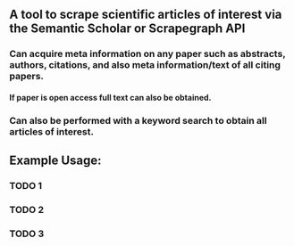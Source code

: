 ## A tool to scrape scientific articles of interest via the Semantic Scholar or Scrapegraph API
### Can acquire meta information on any paper such as abstracts, authors, citations, and also meta information/text of all citing papers.
#### If paper is open access full text can also be obtained. 
### Can also be performed with a keyword search to obtain all articles of interest.

## Example Usage:
### TODO 1
### TODO 2
### TODO 3
